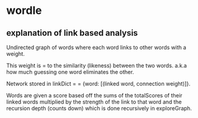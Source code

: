 # wordle


## explanation of link based analysis

Undirected graph of words where each word links to other words with a weight.

This weight is = to the similarity (likeness) between the two words. a.k.a how much guessing one word eliminates the other.

Network stored in linkDict = = {word: [(linked word, connection weight)]}.

Words are given a score based off the sums of the totalScores of their linked words multiplied by the strength of the link to that word and the recursion depth (counts down) which is done recursively in exploreGraph.
